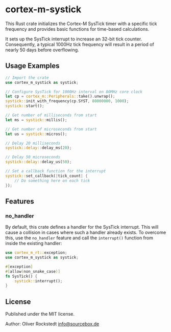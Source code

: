 # cortex-m-systick

This Rust crate initializes the Cortex-M SysTick timer with a specific tick frequency and provides basic functions for time-based calculations.

It sets up the SysTick interrupt to increase an 32-bit tick counter. Consequently, a typical 1000Hz tick frequency will result in a period of nearly 50 days before overflowing.

## Usage Examples

```rust
// Import the crate
use cortex_m_systick as systick;

// Configure SysTick for 1000Hz interval on 80MHz core clock
let cp = cortex_m::Peripherals::take().unwrap();
systick::init_with_frequency(cp.SYST, 80000000, 1000);
systick::start();

// Get number of milliseconds from start
let ms = systick::millis();

// Get number of microseconds from start
let us = systick::micros();

// Delay 20 milliseconds
systick::delay::delay_ms(20);

// Delay 50 microseconds
systick::delay::delay_us(50);

// Set a callback function for the interrupt
systick::set_callback(|tick_count| {
    // Do something here on each tick
});
```

## Features

### no_handler

By default, this crate defines a handler for the SysTick interrupt. This will cause a collision in cases where such a handler already exists. To overcome this, use the `no_handler` feature and call the `interrupt()` function from inside the existing handler:

```rust
use cortex_m_rt::exception;
use cortex_m_systick as systick;

#[exception]
#[allow(non_snake_case)]
fn SysTick() {
    systick::interrupt();
}

```

## License

Published under the MIT license.

Author: Oliver Rockstedt <info@sourcebox.de>

